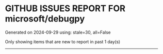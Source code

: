 
# GITHUB ISSUES REPORT FOR microsoft/debugpy


Generated on 2024-09-29 using: stale=30, all=False


Only showing items that are new to report in past 1 day(s)


---




















